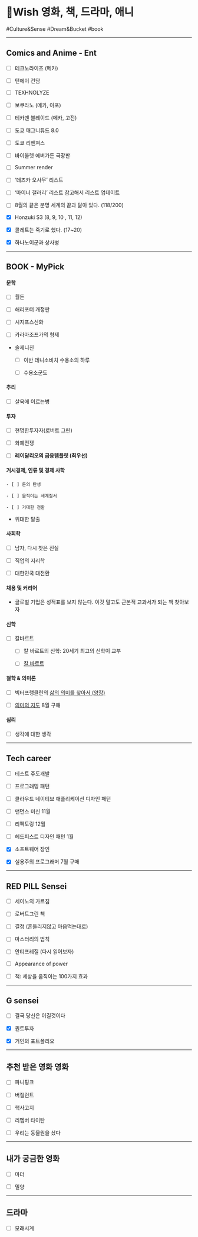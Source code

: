 # 🧫Wish 영화, 책, 드라마, 애니

#Culture&Sense #Dream&Bucket #book

---



## Comics and Anime - Ent

- [ ] 테크노라이즈 (메카)

- [ ] 턴에이 건담

- [ ] TEXHNOLYZE 

- [ ] 보쿠라노 (메카, 아포)

- [ ] 테카맨 블레이드 (메카, 고전)

- [ ] 도쿄 매그니튜드 8.0

- [ ] 도쿄 리벤져스

- [ ] 바이올렛 에버가든 극장판

- [ ] Summer render

- [ ] ‘데즈카 오사무’ 리스트

- [ ] ‘마이너 갤러리’ 리스트 참고해서 리스트 업데이트

- [ ] 8월의 끝은 분명 세계의 끝과 닮아 있다. (118/200)

- [x] Honzuki S3 (8, 9, 10 , 11, 12)

- [x] 콜레트는 죽기로 했다. (17~20)

- [x] 하나노이군과 상사병



---

## BOOK - MyPick

#### 문학

- [ ] 월든

- [ ] 해리포터 개정판

- [ ] 시지프스신화

- [ ] 카라마조프가의 형제

* 솔제니친

	- [ ] 이반 데니소비치 수용소의 하루

	- [ ] 수용소군도

#### 추리

- [ ] 살육에 이르는병

#### 투자

- [ ] 현명한투자자(로버트 그린)

- [ ] 화폐전쟁

- [ ] **레이달리오의 금융템플릿 (최우선)**

#### 거시경제, 인류 및 경제 사학

	- [ ] 돈의 탄생

	- [ ] 움직이는 세계질서

	- [ ] 거대한 전환



+ 위대한 탈출

#### 사회학

- [ ] 남자, 다시 찾은 진실

- [ ] 직업의 지리학

- [ ] 대한민국 대전환

#### 채용 및 커리어

- 글로벌 기업은 성적표를 보지 않는다. 이것 말고도 근본적 교과서가 되는 책 찾아보자 

#### 신학

- [ ] 칼바르트

	- [ ] 칼 바르트의 신학: 20세기 최고의 신학이 교부

	- [ ] [칼 바르트](https://www.aladin.co.kr/shop/wproduct.aspx?ItemId=36241113)

#### 철학 & 의미론

- [ ] 빅터프랭클린의 [삶의 의미를 찾아서 (양장)](https://www.aladin.co.kr/shop/wproduct.aspx?ItemId=590290)

- [ ] [의미의 지도](https://www.aladin.co.kr/shop/wproduct.aspx?ItemId=282714243)  8월 구매

#### 심리

- [ ] 생각에 대한 생각

---

## Tech career

- [ ] 테스트 주도개발

- [ ] 프로그래밍 패턴

- [ ] 클라우드 네이티브 애플리케이션 디자인 패턴

- [ ] 맨먼스 미신 11월

- [ ] 리펙토링 12월 

- [ ] 헤드퍼스트 디자인 패턴 1월

- [x] 소프트웨어 장인

- [x] 실용주의 프로그래머 7월 구매

---

## RED PILL Sensei

- [ ] 세이노의 가르침

- [ ] 로버트그린 책

- [ ] 결정 (흔들리지않고 마음먹는대로)

- [ ] 마스터리의 법칙

- [ ] 안티프레질 (다시 읽어보자)

- [ ] Appearance of power

- [ ] 책: 세상을 움직이는 100가지 효과

---

## G sensei

- [ ] 결국 당신은 이길것이다

- [x] 퀀트투자

- [x] 거인의 포트폴리오

---

## 추천 받은 영화 영화

- [ ] 파니핑크

- [ ] 버질런트

- [ ] 핵사고지

- [ ] 리멤버 타이탄

- [ ] 우리는 동물원을 샀다

---



## 내가 궁금한 영화

- [ ] 마더

- [ ] 밀양

---

## 드라마

- [ ] 모래시계